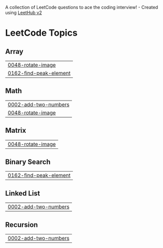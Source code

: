 A collection of LeetCode questions to ace the coding interview! - Created using [LeetHub v2](https://github.com/arunbhardwaj/LeetHub-2.0)
<!---LeetCode Topics Start-->
# LeetCode Topics
## Array
|  |
| ------- |
| [0048-rotate-image](https://github.com/logendranthangaraj/leetcode/tree/master/0048-rotate-image) |
| [0162-find-peak-element](https://github.com/logendranthangaraj/leetcode/tree/master/0162-find-peak-element) |
## Math
|  |
| ------- |
| [0002-add-two-numbers](https://github.com/logendranthangaraj/leetcode/tree/master/0002-add-two-numbers) |
| [0048-rotate-image](https://github.com/logendranthangaraj/leetcode/tree/master/0048-rotate-image) |
## Matrix
|  |
| ------- |
| [0048-rotate-image](https://github.com/logendranthangaraj/leetcode/tree/master/0048-rotate-image) |
## Binary Search
|  |
| ------- |
| [0162-find-peak-element](https://github.com/logendranthangaraj/leetcode/tree/master/0162-find-peak-element) |
## Linked List
|  |
| ------- |
| [0002-add-two-numbers](https://github.com/logendranthangaraj/leetcode/tree/master/0002-add-two-numbers) |
## Recursion
|  |
| ------- |
| [0002-add-two-numbers](https://github.com/logendranthangaraj/leetcode/tree/master/0002-add-two-numbers) |
<!---LeetCode Topics End-->